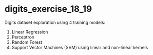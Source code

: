 # digits_exercise_18_19
Digits dataset exploration using 4 training models:
1) Linear Regression
2) Perceptron
3) Random Forest
4) Support Vector Machines (SVM) using linear and non-linear kernels
